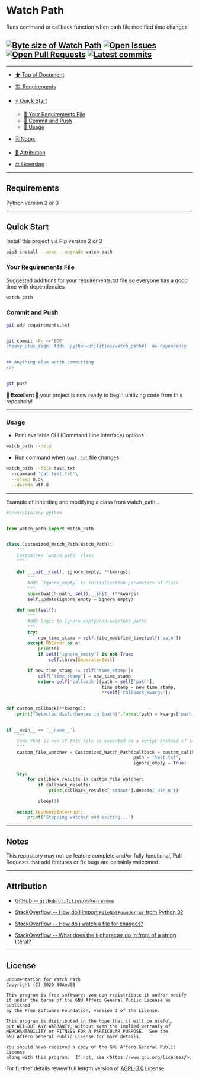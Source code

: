 # Watch Path
[heading__top]:
  #watch_path
  "&#x2B06; Runs command or callback function when watched path modified time changes"


Runs command or callback function when path file modified time changes


## [![Byte size of Watch Path][badge__master__watch_path__source_code]][watch_path__master__source_code] [![Open Issues][badge__issues__watch_path]][issues__watch_path] [![Open Pull Requests][badge__pull_requests__watch_path]][pull_requests__watch_path] [![Latest commits][badge__commits__watch_path__master]][commits__watch_path__master]



------


- [:arrow_up: Top of Document][heading__top]

- [:building_construction: Requirements][heading__requirements]

- [:zap: Quick Start][heading__quick_start]

  - [:memo: Your Requirements File][heading__your_requirements_file]
  - [:floppy_disk: Commit and Push][heading__commit_and_push]
  - [&#x1F9F0; Usage][heading__usage]

- [&#x1F5D2; Notes][heading__notes]

- [:card_index: Attribution][heading__attribution]

- [:balance_scale: Licensing][heading__license]


------



## Requirements
[heading__requirements]:
  #requirements
  "&#x1F3D7; Prerequisites and/or dependencies that this project needs to function properly"


Python version 2 or 3


___


## Quick Start
[heading__quick_start]:
  #quick-start
  "&#9889; Perhaps as easy as one, 2.0,..."


Install this project via Pip version 2 or 3


```Bash
pip3 install --user --upgrade watch-path
```


### Your Requirements File
[heading__your_requirements_file]:
  #your-requirements-file
  "&#x1F4DD; Suggested additions for your requirements.txt file so everyone has a good time with dependencies"


Suggested additions for your requirements.txt file so everyone has a good time with dependencies


```txt
watch-path
```


### Commit and Push
[heading__commit_and_push]:
  #commit-and-push
  "&#x1F4BE; It may be just this easy..."


```Bash
git add requirements.txt


git commit -F- <<'EOF'
:heavy_plus_sign: Adds `python-utilities/watch_path#1` as dependency


## Anything else worth committing
EOF


git push
```


**:tada: Excellent :tada:** your project is now ready to begin unitizing code from this repository!


------


### Usage
[heading__usage]:
  #usage
  "&#x1F9F0;"


- Print available CLI (Command Line Interface) options


```Bash
watch_path --help
```


- Run command when `test.txt` file changes


```Bash
watch_path --file test.txt
  --command 'cat test.txt'\
  --sleep 0.5\
  --decode utf-8
```


------


Example of inheriting and modifying a class from watch_path...


```Python
#!/usr/bin/env python


from watch_path import Watch_Path


class Customized_Watch_Path(Watch_Path):
    """
    Customizes `watch_path` class
    """

    def __init__(self, ignore_empty, **kwargs):
        """
        Adds `ignore_empty` to initialization parameters of class
        """
        super(watch_path, self).__init__(**kwargs)
        self.update(ignore_empty = ignore_empty)

    def next(self):
        """
        Adds logic to ignore empty/non-existent paths
        """
        try:
            new_time_stamp = self.file_modified_time(self['path'])
        except OSError as e:
            print(e)
            if self['ignore_empty'] is not True:
                self.throw(GeneratorExit)

        if new_time_stamp != self['time_stamp']:
            self['time_stamp'] = new_time_stamp
            return self['callback'](path = self['path'],
                                    time_stamp = new_time_stamp,
                                    **self['callback_kwargs'])


def custom_callback(**kwargs):
    print("Detected disturbances in {path}".format(path = kwargs['path']))


if __main__ == '__name__':
    """
    Code that is run if this file is executed as a script instead of imported
    """
    custom_file_watcher = Customized_Watch_Path(callback = custom_callback
                                                path = 'test.txt',
                                                ignore_empty = True)

    try:
        for callback_results in custom_file_watcher:
            if callback_results:
                print(callback_results['stdout'].decode('UTF-8'))

            sleep(1)

    except KeyboardInterrupt:
        print('Stopping watcher and exiting...')
```


___


## Notes
[heading__notes]:
  #notes
  "&#x1F5D2; Additional things to keep in mind when developing"


This repository may not be feature complete and/or fully functional, Pull Requests that add features or fix bugs are certainly welcomed.


___


## Attribution
[heading__attribution]:
  #attribution
  "&#x1F4C7; Resources that where helpful in building this project so far."


- [GitHub -- `github-utilities/make-readme`](https://github.com/github-utilities/make-readme)

- [StackOverflow -- How do I import `FileNotFounderror` from Python 3?](https://stackoverflow.com/questions/26745283)

- [StackOverflow -- How do i watch a file for changes?](https://stackoverflow.com/questions/182197)

- [StackOverflow -- What does the `b` character do in front of a string literal?](https://stackoverflow.com/questions/6269765)


___


## License
[heading__license]:
  #license
  "&#x2696; Legal side of Open Source"


```
Documentation for Watch Path
Copyright (C) 2020 S0AndS0

This program is free software: you can redistribute it and/or modify
it under the terms of the GNU Affero General Public License as published
by the Free Software Foundation, version 3 of the License.

This program is distributed in the hope that it will be useful,
but WITHOUT ANY WARRANTY; without even the implied warranty of
MERCHANTABILITY or FITNESS FOR A PARTICULAR PURPOSE.  See the
GNU Affero General Public License for more details.

You should have received a copy of the GNU Affero General Public License
along with this program.  If not, see <https://www.gnu.org/licenses/>.
```


For further details review full length version of [AGPL-3.0][branch__current__license] License.



[branch__current__license]:
  /LICENSE
  "&#x2696; Full length version of AGPL-3.0 License"


[badge__commits__watch_path__master]:
  https://img.shields.io/github/last-commit/python-utilities/watch_path/master.svg

[commits__watch_path__master]:
  https://github.com/python-utilities/watch_path/commits/master
  "&#x1F4DD; History of changes on this branch"


[watch_path__community]:
  https://github.com/python-utilities/watch_path/community
  "&#x1F331; Dedicated to functioning code"


[issues__watch_path]:
  https://github.com/python-utilities/watch_path/issues
  "&#x2622; Search for and _bump_ existing issues or open new issues for project maintainer to address."

[pull_requests__watch_path]:
  https://github.com/python-utilities/watch_path/pulls
  "&#x1F3D7; Pull Request friendly, though please check the Community guidelines"

[watch_path__master__source_code]:
  https://github.com/python-utilities/watch_path/
  "&#x2328; Project source!"

[badge__issues__watch_path]:
  https://img.shields.io/github/issues/python-utilities/watch_path.svg

[badge__pull_requests__watch_path]:
  https://img.shields.io/github/issues-pr/python-utilities/watch_path.svg

[badge__master__watch_path__source_code]:
  https://img.shields.io/github/repo-size/python-utilities/watch_path
